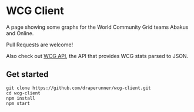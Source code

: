 # WCG Client

A page showing some graphs for the World Community Grid teams Abakus and Online.

Pull Requests are welcome!

Also check out [WCG API](https://github.com/draperunner/wcg-api), the API that provides WCG stats parsed to JSON.

## Get started
```
git clone https://github.com/draperunner/wcg-client.git
cd wcg-client
npm install
npm start
```

